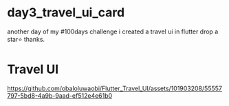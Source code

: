 # day3_travel_ui_card

another day of my #100days challenge i created a travel ui in flutter drop a star⭐ thanks.


# Travel UI
https://github.com/obaloluwaobi/Flutter_Travel_UI/assets/101903208/55557797-5bd8-4a9b-9aad-ef512e4e61b0

